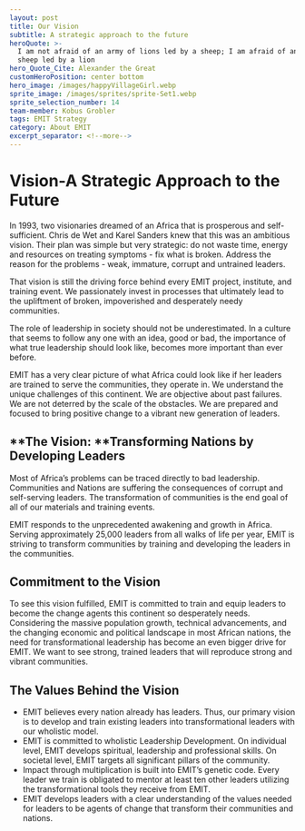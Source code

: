 ```yaml
---
layout: post
title: Our Vision
subtitle: A strategic approach to the future
heroQuote: >-
  I am not afraid of an army of lions led by a sheep; I am afraid of an army of
  sheep led by a lion
hero_Quote_Cite: Alexander the Great
customHeroPosition: center bottom
hero_image: /images/happyVillageGirl.webp
sprite_image: /images/sprites/sprite-Set1.webp
sprite_selection_number: 14
team-member: Kobus Grobler
tags: EMIT Strategy
category: About EMIT
excerpt_separator: <!--more-->
---
```

# **Vision-A Strategic Approach to the Future**&nbsp;

In 1993, two visionaries dreamed of an Africa that is prosperous and self-sufficient. Chris de Wet and Karel Sanders knew that this was an ambitious vision. Their plan was simple but very strategic: do not waste time, energy and resources on treating symptoms - fix what is broken. Address the reason for the problems - weak, immature, corrupt and untrained leaders.&nbsp;&nbsp;

That vision is still the driving force behind every EMIT project, institute, and training event. We passionately invest in processes that ultimately lead to the upliftment of broken, impoverished and desperately needy communities.&nbsp;

The role of leadership in society should not be underestimated. In a culture that seems to follow any one with an idea, good or bad, the importance of what true leadership should look like, becomes more important than ever before.&nbsp;&nbsp;

EMIT has a very clear picture of what Africa could look like if her leaders are trained to serve the communities, they operate in. We understand the unique challenges of this continent. We are objective about past failures. We are not deterred by the scale of the obstacles. We are prepared and focused to bring positive change to a vibrant new generation of leaders. &nbsp;&nbsp;

## **The Vision:&nbsp;****Transforming Nations by Developing Leaders**&nbsp;

Most of Africa’s problems can be traced directly to bad leadership. Communities and Nations are suffering the consequences of corrupt and self-serving leaders. The transformation of communities is the end goal of all of our materials and training events.&nbsp;&nbsp;

EMIT responds to the unprecedented awakening and growth in Africa.&nbsp; Serving approximately 25,000 leaders from all walks of life per year, EMIT is striving to transform communities by training and developing the leaders in the communities.&nbsp;&nbsp;

## **Commitment to the Vision**&nbsp;

To see this vision fulfilled, EMIT is committed to train and equip leaders to become the change agents this continent so desperately needs. Considering the massive population growth, technical advancements, and the changing economic and political landscape in most African nations, the need for transformational leadership has become an even bigger drive for EMIT. We want to see strong, trained leaders that will reproduce strong and vibrant communities.&nbsp;

## **The Values Behind the Vision**&nbsp;

* EMIT believes every nation already has leaders. Thus, our primary vision is to develop and train existing leaders into transformational leaders with our wholistic model.&nbsp;
* EMIT is committed to wholistic Leadership Development. On individual level, EMIT develops spiritual, leadership and professional skills. On societal level, EMIT targets all significant pillars of the community.&nbsp;
* Impact through multiplication is built into EMIT’s genetic code. Every leader we train is obligated to mentor at least ten other leaders utilizing the transformational tools they receive from EMIT.&nbsp;
* EMIT develops leaders with a clear understanding of the values needed for leaders to be agents of change that transform their communities and nations.&nbsp;
